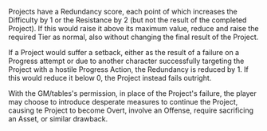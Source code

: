 Projects have a Redundancy score, each point of which increases the Difficulty by 1 or the Resistance by 2 (but not the result of the completed Project). If this would raise it above its maximum value, reduce and raise the required Tier as normal, also without changing the final result of the Project. 

If a Project would suffer a setback, either as the result of a failure on a Progress attempt or due to another character successfully targeting the Project with a hostile Progress Action, the Redundancy is reduced by 1. If this would reduce it below 0, the Project instead fails outright.

With the GM/tables's permission, in place of the Project's failure, the player may choose to introduce desperate measures to continue the Project, causing te Project to become Overt, involve an Offense, require sacrificing an Asset, or similar drawback.